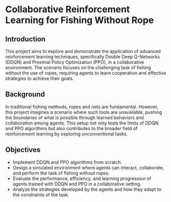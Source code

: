 # Collaborative Reinforcement Learning for Fishing Without Rope

## Introduction

This project aims to explore and demonstrate the application of advanced reinforcement learning techniques, specifically Double Deep Q-Networks (DDQN) and Proximal Policy Optimization (PPO), in a collaborative environment. The scenario focuses on the challenging task of fishing without the use of ropes, requiring agents to learn cooperation and effective strategies to achieve their goals.

## Background

In traditional fishing methods, ropes and nets are fundamental. However, this project imagines a scenario where such tools are unavailable, pushing the boundaries of what is possible through learned behaviors and collaboration among agents. This setup not only tests the limits of DDQN and PPO algorithms but also contributes to the broader field of reinforcement learning by exploring unconventional tasks.

## Objectives

- Implement DDQN and PPO algorithms from scratch.
- Design a simulated environment where agents can interact, collaborate, and perform the task of fishing without ropes.
- Evaluate the performance, efficiency, and learning progression of agents trained with DDQN and PPO in a collaborative setting.
- Analyze the strategies developed by the agents and how they adapt to the constraints of the task.


